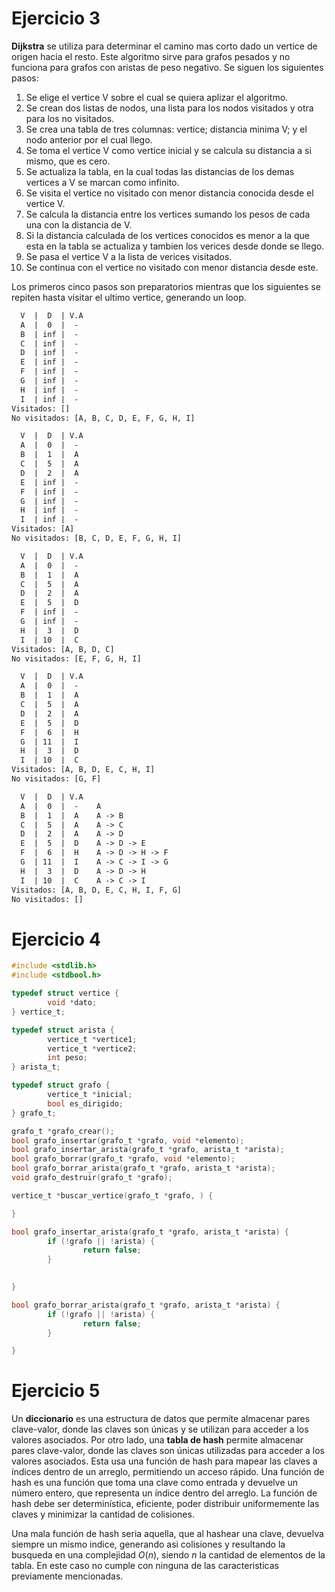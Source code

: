 # Ejercicio 3
**Dijkstra** se utiliza para determinar el camino mas corto dado un vertice de origen hacia el resto. Este algoritmo sirve para grafos pesados y no funciona para grafos con aristas de peso negativo. Se siguen los siguientes pasos:
1. Se elige el vertice V sobre el cual se quiera aplizar el algoritmo.
2. Se crean dos listas de nodos, una lista para los nodos visitados y otra para los no visitados.
3. Se crea una tabla de tres columnas: vertice; distancia minima V; y el nodo anterior por el cual llego.
4. Se toma el vertice V como vertice inicial y se calcula su distancia a si mismo, que es cero.
5. Se actualiza la tabla, en la cual todas las distancias de los demas vertices a V se marcan como infinito.
6. Se visita el vertice no visitado con menor distancia conocida desde el vertice V.
7. Se calcula la distancia entre los vertices sumando los pesos de cada una con la distancia de V.
8. Si la distancia calculada de los vertices conocidos es menor a la que esta en la tabla se actualiza y tambien los verices desde donde se llego.
9. Se pasa el vertice V a la lista de verices visitados.
10. Se continua con el vertice no visitado con menor distancia desde este.

Los primeros cinco pasos son preparatorios mientras que los siguientes se repiten hasta visitar el ultimo vertice, generando un loop.

```txt
  V  |  D  | V.A
  A  |  0  |  -
  B  | inf |  -
  C  | inf |  -
  D  | inf |  -
  E  | inf |  -
  F  | inf |  -
  G  | inf |  -
  H  | inf |  -
  I  | inf |  -
Visitados: []
No visitados: [A, B, C, D, E, F, G, H, I]

  V  |  D  | V.A
  A  |  0  |  -
  B  |  1  |  A
  C  |  5  |  A
  D  |  2  |  A
  E  | inf |  -
  F  | inf |  -
  G  | inf |  -
  H  | inf |  -
  I  | inf |  -
Visitados: [A]
No visitados: [B, C, D, E, F, G, H, I]

  V  |  D  | V.A
  A  |  0  |  -
  B  |  1  |  A
  C  |  5  |  A
  D  |  2  |  A
  E  |  5  |  D
  F  | inf |  -
  G  | inf |  -
  H  |  3  |  D
  I  | 10  |  C
Visitados: [A, B, D, C]
No visitados: [E, F, G, H, I]

  V  |  D  | V.A
  A  |  0  |  -
  B  |  1  |  A
  C  |  5  |  A
  D  |  2  |  A
  E  |  5  |  D
  F  |  6  |  H
  G  | 11  |  I
  H  |  3  |  D
  I  | 10  |  C
Visitados: [A, B, D, E, C, H, I]
No visitados: [G, F]

  V  |  D  | V.A
  A  |  0  |  -    A
  B  |  1  |  A    A -> B
  C  |  5  |  A    A -> C
  D  |  2  |  A    A -> D
  E  |  5  |  D    A -> D -> E
  F  |  6  |  H    A -> D -> H -> F
  G  | 11  |  I    A -> C -> I -> G
  H  |  3  |  D    A -> D -> H
  I  | 10  |  C    A -> C -> I
Visitados: [A, B, D, E, C, H, I, F, G]
No visitados: []
```

# Ejercicio 4
```c
#include <stdlib.h>
#include <stdbool.h>

typedef struct vertice {
        void *dato;
} vertice_t;

typedef struct arista {
        vertice_t *vertice1;
        vertice_t *vertice2;
        int peso;
} arista_t;

typedef struct grafo {
        vertice_t *inicial;
        bool es_dirigido;
} grafo_t;

grafo_t *grafo_crear();
bool grafo_insertar(grafo_t *grafo, void *elemento);
bool grafo_insertar_arista(grafo_t *grafo, arista_t *arista);
bool grafo_borrar(grafo_t *grafo, void *elemento);
bool grafo_borrar_arista(grafo_t *grafo, arista_t *arista);
void grafo_destruir(grafo_t *grafo);

vertice_t *buscar_vertice(grafo_t *grafo, ) {

}

bool grafo_insertar_arista(grafo_t *grafo, arista_t *arista) {
        if (!grafo || !arista) {
                return false;
        }

        
}

bool grafo_borrar_arista(grafo_t *grafo, arista_t *arista) {
        if (!grafo || !arista) {
                return false;
        }

}
```

# Ejercicio 5
Un **diccionario** es una estructura de datos que permite almacenar pares clave-valor, donde las claves son únicas y se utilizan para acceder a los valores asociados. Por otro lado, una **tabla de hash** permite almacenar pares clave-valor, donde las claves son únicas utilizadas para acceder a los valores asociados. Esta usa una función de hash para mapear las claves a índices dentro de un arreglo, permitiendo un acceso rápido. Una función de hash es una función que toma una clave como entrada y devuelve un número entero, que representa un índice dentro del arreglo. La función de hash debe ser determinística, eficiente, poder distribuir uniformemente las claves y minimizar la cantidad de colisiones.

Una mala función de hash seria aquella, que al hashear una clave, devuelva siempre un mismo indice, generando asi colisiones y resultando la busqueda en una complejidad $O(n)$, siendo $n$ la cantidad de elementos de la tabla. En este caso no cumple con ninguna de las caracteristicas previamente mencionadas.